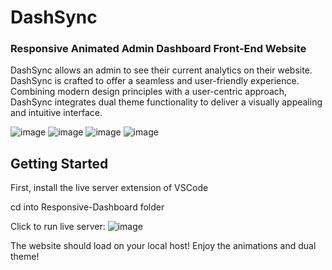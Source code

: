 # DashSync

### Responsive Animated Admin Dashboard Front-End Website

DashSync allows an admin to see their current analytics on their website. DashSync is crafted to offer a seamless and user-friendly experience. 
Combining modern design principles with a user-centric approach, DashSync integrates dual theme functionality to deliver a visually appealing and intuitive interface.

![image](https://github.com/yuji-sakaguchi/Responsive-Dashboard/assets/92128100/06041ee3-ce6a-4539-b87b-11af7009ed52)
![image](https://github.com/yuji-sakaguchi/Responsive-Dashboard/assets/92128100/c2ff568d-493d-4d33-a2ae-2d09096f978c)
![image](https://github.com/yuji-sakaguchi/Responsive-Dashboard/assets/92128100/4da435fe-b700-42af-a0c7-20738ff70d75)
![image](https://github.com/yuji-sakaguchi/Responsive-Dashboard/assets/92128100/6622e64d-0c2c-4291-920e-dc71395985f5)

## Getting Started

First, install the live server extension of VSCode

cd into Responsive-Dashboard folder

Click to run live server: ![image](https://github.com/yuji-sakaguchi/Responsive-Dashboard/assets/92128100/e327521a-fd38-4034-8a3e-31a3d6d6c334)

The website should load on your local host! Enjoy the animations and dual theme!

